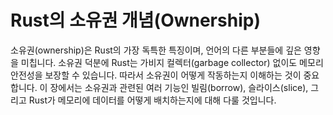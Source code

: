 <h1>
  <a>Rust의 소유권 개념(Ownership)</a>
</h1>
<p>
소유권(ownership)은 Rust의 가장 독특한 특징이며, 언어의 다른 부분들에 깊은 영향을 미칩니다.
소유권 덕분에 Rust는 가비지 컬렉터(garbage collector) 없이도 메모리 안전성을 보장할 수 있습니다.
따라서 소유권이 어떻게 작동하는지 이해하는 것이 중요합니다.
이 장에서는 소유권과 관련된 여러 기능인 빌림(borrow), 슬라이스(slice), 그리고 Rust가 메모리에 데이터를 어떻게 배치하는지에 대해 다룰 것입니다.
</p>
